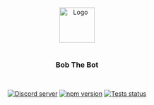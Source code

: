 <a name="readme-top"></a>

<!-- PROJECT LOGO -->
<br />
<div align="center">
  <a href="https://github.com/othneildrew/Best-README-Template">
    <img src="images/logo.png" alt="Logo" width="80" height="80">
  </a>

<div align="center">
	<br />
	<h3 align="center">Bob The Bot</h3>
	<br />
	<p>
		<a href="https://discord.gg/https://discord.gg/7YZUpj6vZJ"><img src="https://img.shields.io/discord/1045431888342417449?color=5865F2&logo=discord&logoColor=white" alt="Discord server" /></a>
    		<a href="https://www.npmjs.com/package/discord.js"><img src="https://img.shields.io/npm/v/npm?maxAge=3600" alt="npm version" /></a>
		<a href="https://github.com/discordjs/discord.js/actions"><img src="https://github.com/discordjs/discord.js/actions/workflows/test.yml/badge.svg" alt="Tests status" /></a>
	</p>
</div>
